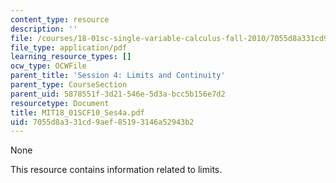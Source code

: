 ```yaml
---
content_type: resource
description: ''
file: /courses/18-01sc-single-variable-calculus-fall-2010/7055d8a331cd9aef85193146a52943b2_MIT18_01SCF10_Ses4a.pdf
file_type: application/pdf
learning_resource_types: []
ocw_type: OCWFile
parent_title: 'Session 4: Limits and Continuity'
parent_type: CourseSection
parent_uid: 5878551f-3d21-546e-5d3a-bcc5b156e7d2
resourcetype: Document
title: MIT18_01SCF10_Ses4a.pdf
uid: 7055d8a3-31cd-9aef-8519-3146a52943b2
---
```

None

This resource contains information related to limits.